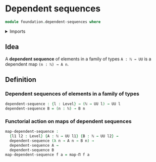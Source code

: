# Dependent sequences

```agda
module foundation.dependent-sequences where
```

<details><summary>Imports</summary>

```agda
open import elementary-number-theory.natural-numbers

open import foundation.universe-levels

open import foundation-core.function-types
```

</details>

## Idea

A **dependent sequence** of elements in a family of types `A : ℕ → UU` is a
dependent map `(n : ℕ) → A n`.

## Definition

### Dependent sequences of elements in a family of types

```agda
dependent-sequence : {l : Level} → (ℕ → UU l) → UU l
dependent-sequence B = (n : ℕ) → B n
```

### Functorial action on maps of dependent sequences

```agda
map-dependent-sequence :
  {l1 l2 : Level} {A : ℕ → UU l1} {B : ℕ → UU l2} →
  dependent-sequence (λ n → A n → B n) →
  dependent-sequence A →
  dependent-sequence B
map-dependent-sequence f a = map-Π f a
```
